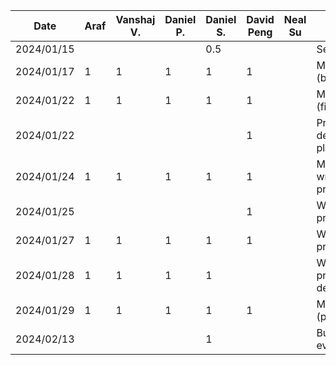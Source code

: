 | Date       |  Araf     | Vanshaj V. | Daniel P. | Daniel S. | David Peng |  Neal Su   | Task       |
| ---------- | --------- | --------- | --------- | --------- |------------|------------| ---------- | 
| 2024/01/15 |           |           |           | 0.5       |            |            | Setup repo |
| 2024/01/17 | 1         | 1         | 1         | 1         |  1         |            | Meeting (brainstorming) |
| 2024/01/22 | 1         | 1         | 1         | 1         |  1         |            | Meeting (finalize ideas) |
| 2024/01/22 |           |           |           |           |  1         |            | Preliminary design and planning |
| 2024/01/24 | 1         | 1         | 1         | 1         |  1         |            | Meeting (start writing proposal) |
| 2024/01/25 |           |           |           |           |  1         |            | Work on proposal |
| 2024/01/27 | 1         | 1         | 1         | 1         |  1         |            | Work on proposal |
| 2024/01/28 | 1         | 1         | 1         | 1         |            |            | Work on proposal details |
| 2024/01/29 | 1         | 1         | 1         | 1         |  1         |            | Meeting (proposal) |
| 2024/02/13 |           |           |           | 1         |            |            | Buddy team evaluation |
